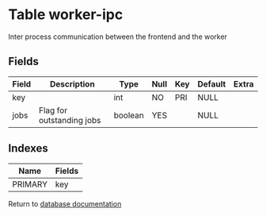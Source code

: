 Table worker-ipc
===========

Inter process communication between the frontend and the worker

Fields
------

| Field | Description               | Type    | Null | Key | Default | Extra |
| ----- | ------------------------- | ------- | ---- | --- | ------- | ----- |
| key   |                           | int     | NO   | PRI | NULL    |       |
| jobs  | Flag for outstanding jobs | boolean | YES  |     | NULL    |       |

Indexes
------------

| Name    | Fields |
| ------- | ------ |
| PRIMARY | key    |


Return to [database documentation](help/database)
